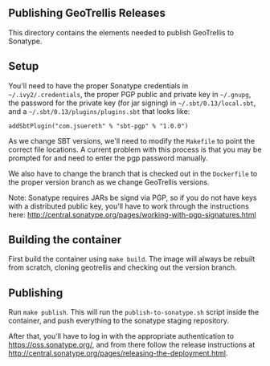 ## Publishing GeoTrellis Releases

This directory contains the elements needed to publish GeoTrellis to Sonatype.

## Setup

You'll need to have the proper Sonatype credentials in `~/.ivy2/.credentials`,
the proper PGP public and private key in `~/.gnupg`,
the password for the private key (for jar signing) in `~/.sbt/0.13/local.sbt`,
and a `~/.sbt/0.13/plugins/plugins.sbt` that looks like:

```
addSbtPlugin("com.jsuereth" % "sbt-pgp" % "1.0.0")
```

As we change SBT versions, we'll need to modify the `Makefile` to point the correct
file locations. A current problem with this process is that you may be prompted for and
need to enter the pgp password manually.

We also have to change the branch that is checked out in the `Dockerfile` to the
proper version branch as we change GeoTrellis versions.

Note: Sonatype requires JARs be signd via PGP, so if you do not have keys
with a distributed public key, you'll have to work through the instructions here:
http://central.sonatype.org/pages/working-with-pgp-signatures.html

## Building the container

First build the container using `make build`. The image will always be rebuilt from
scratch, cloning geotrellis and checking out the version branch.


## Publishing

Run `make publish`. This will run the `publish-to-sonatype.sh` script inside the
container, and push everything to the sonatype staging repository.

After that, you'll have to log in with the appropriate authentication to
https://oss.sonatype.org/, and from there follow the release instructions
at http://central.sonatype.org/pages/releasing-the-deployment.html.
